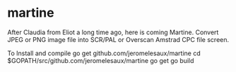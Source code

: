 # martine

After Claudia from Eliot a long time ago, here is coming Martine.
Convert JPEG or PNG image file into  SCR/PAL or Overscan  Amstrad CPC file screen.

To Install and compile
go get github.com/jeromelesaux/martine
cd $GOPATH/src/github.com/jeromelesaux/martine
go get 
go build